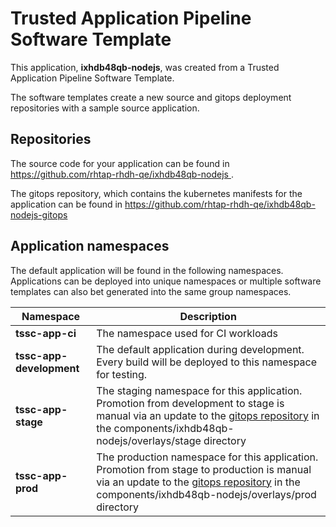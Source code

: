 # Trusted Application Pipeline Software Template

This application, **ixhdb48qb-nodejs**, was created from a Trusted Application Pipeline Software Template.

The software templates create a new source and gitops deployment repositories with a sample source application. 

## Repositories

The source code for your application can be found in [https://github.com/rhtap-rhdh-qe/ixhdb48qb-nodejs ](https://github.com/rhtap-rhdh-qe/ixhdb48qb-nodejs ).
 
The gitops repository, which contains the kubernetes manifests for the application can be found in 
[https://github.com/rhtap-rhdh-qe/ixhdb48qb-nodejs-gitops ](https://github.com/rhtap-rhdh-qe/ixhdb48qb-nodejs-gitops ) 

## Application namespaces 

The default application will be found in the following namespaces. Applications can be deployed into unique namespaces or multiple software templates can also bet generated into the same group namespaces.  

|  Namespace   |  Description   |  
| -------- | -------- |
| **tssc-app-ci** | The namespace used for CI workloads |
| **tssc-app-development** | The default application during development. Every build will be deployed to this namespace for testing. |
| **tssc-app-stage** | The staging namespace for this application. Promotion from development to stage is manual via an update to the [gitops repository](https://github.com/rhtap-rhdh-qe/ixhdb48qb-nodejs-gitops ) in the components/ixhdb48qb-nodejs/overlays/stage directory |
| **tssc-app-prod** | The production namespace for this application. Promotion from stage to production is manual via an update to the [gitops repository](https://github.com/rhtap-rhdh-qe/ixhdb48qb-nodejs-gitops ) in the components/ixhdb48qb-nodejs/overlays/prod directory |
